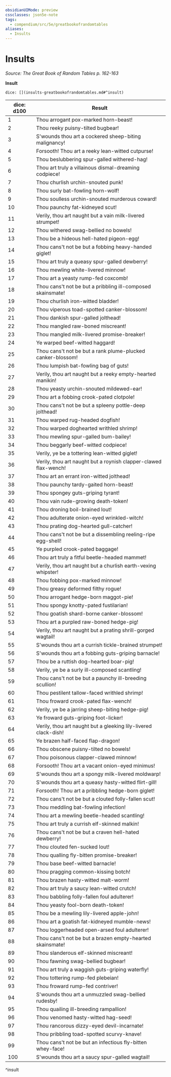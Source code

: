 ```yaml
---
obsidianUIMode: preview
cssclasses: json5e-note
tags:
  - compendium/src/5e/greatbookofrandomtables
aliases:
  - Insults
---
```

# Insults
*Source: The Great Book of Random Tables p. 162-163* 

**Insult**

`dice: [](insults-greatbookofrandomtables.md#^insult)`

| dice: d100 | Result |
|------------|--------|
| 1 | Thou arrogant pox-marked horn-beast! |
| 2 | Thou reeky puisny-tilted bugbear! |
| 3 | S'wounds thou art a cockered sheep-biting malignancy! |
| 4 | Forsooth! Thou art a reeky lean-witted cutpurse! |
| 5 | Thou beslubbering spur-galled withered-hag! |
| 6 | Thou art truly a villainous dismal-dreaming codpiece! |
| 7 | Thou churlish urchin-snouted punk! |
| 8 | Thou surly bat-fowling horn-wolf! |
| 9 | Thou soulless urchin-snouted murderous coward! |
| 10 | Thou paunchy fat-kidneyed scut! |
| 11 | Verily, thou art naught but a vain milk-livered strumpet! |
| 12 | Thou withered swag-bellied no bowels! |
| 13 | Thou be a hideous hell-hated pigeon-egg! |
| 14 | Thou cans't not be but a fobbing heavy-handed giglet! |
| 15 | Thou art truly a queasy spur-galled dewberry! |
| 16 | Thou mewling white-livered minnow! |
| 17 | Thou art a yeasty rump-fed coxcomb! |
| 18 | Thou cans't not be but a pribbling ill-composed skainsmate! |
| 19 | Thou churlish iron-witted bladder! |
| 20 | Thou viperous toad-spotted canker-blossom! |
| 21 | Thou dankish spur-galled jolthead! |
| 22 | Thou mangled raw-boned miscreant! |
| 23 | Thou mangled milk-livered promise-breaker! |
| 24 | Ye warped beef-witted haggard! |
| 25 | Thou cans't not be but a rank plume-plucked canker-blossom! |
| 26 | Thou lumpish bat-fowling bag of guts! |
| 27 | Verily, thou art naught but a reeky empty-hearted manikin! |
| 28 | Thou yeasty urchin-snouted mildewed-ear! |
| 29 | Thou art a fobbing crook-pated clotpole! |
| 30 | Thou cans't not be but a spleeny pottle-deep jolthead! |
| 31 | Thou warped rug-headed dogfish! |
| 32 | Thou warped doghearted writhled shrimp! |
| 33 | Thou mewling spur-galled bum-bailey! |
| 34 | Thou beggarly beef-witted codpiece! |
| 35 | Verily, ye be a tottering lean-witted giglet! |
| 36 | Verily, thou art naught but a roynish clapper-clawed flax-wench! |
| 37 | Thou art an errant iron-witted jolthead! |
| 38 | Thou paunchy tardy-gaited horn-beast! |
| 39 | Thou spongey guts-griping tyrant! |
| 40 | Thou vain rude-growing death-token! |
| 41 | Thou droning boil-brained lout! |
| 42 | Thou adulterate onion-eyed wrinkled-witch! |
| 43 | Thou prating dog-hearted gull-catcher! |
| 44 | Thou cans't not be but a dissembling reeling-ripe egg-shell! |
| 45 | Ye purpled crook-pated baggage! |
| 46 | Thou art truly a fitful beetle-headed mammet! |
| 47 | Verily, thou art naught but a churlish earth-vexing whipster! |
| 48 | Thou fobbing pox-marked minnow! |
| 49 | Thou greasy deformed filthy rogue! |
| 50 | Thou arrogant hedge-born maggot-pie! |
| 51 | Thou spongy knotty-pated fustilarian! |
| 52 | Thou goatish shard-borne canker-blossom! |
| 53 | Thou art a purpled raw-boned hedge-pig! |
| 54 | Verily, thou art naught but a prating shrill-gorged wagtail! |
| 55 | S'wounds thou art a currish tickle-brained strumpet! |
| 56 | S'wounds thou art a fobbing guts-griping barnacle! |
| 57 | Thou be a ruttish dog-hearted boar-pig! |
| 58 | Verily, ye be a surly ill-composed scantling! |
| 59 | Thou cans't not be but a paunchy ill-breeding scullion! |
| 60 | Thou pestilent tallow-faced writhled shrimp! |
| 61 | Thou froward crook-pated flax-wench! |
| 62 | Verily, ye be a jarring sheep-biting hedge-pig! |
| 63 | Ye froward guts-griping foot-licker! |
| 64 | Verily, thou art naught but a gleeking lily-livered clack-dish! |
| 65 | Ye brazen half-faced flap-dragon! |
| 66 | Thou obscene puisny-tilted no bowels! |
| 67 | Thou poisonous clapper-clawed minnow! |
| 68 | Forsooth! Thou art a vacant onion-eyed minimus! |
| 69 | S'wounds thou art a spongy milk-livered moldwarp! |
| 70 | S'wounds thou art a queasy hasty-witted flirt-gill! |
| 71 | Forsooth! Thou art a pribbling hedge-born giglet! |
| 72 | Thou cans't not be but a clouted folly-fallen scut! |
| 73 | Thou meddling bat-fowling infection! |
| 74 | Thou art a mewling beetle-headed scantling! |
| 75 | Thou art truly a currish elf-skinned malkin! |
| 76 | Thou cans't not be but a craven hell-hated dewberry! |
| 77 | Thou clouted fen-sucked lout! |
| 78 | Thou qualling fly-bitten promise-breaker! |
| 79 | Thou base beef-witted barnacle! |
| 80 | Thou pragging common-kissing botch! |
| 81 | Thou brazen hasty-witted malt-worm! |
| 82 | Thou art truly a saucy lean-witted crutch! |
| 83 | Thou babbling folly-fallen foul adulterer! |
| 84 | Thou yeasty fool-born death-token! |
| 85 | Thou be a mewling lily-livered apple-john! |
| 86 | Thou art a goatish fat-kidneyed mumble-news! |
| 87 | Thou loggerheaded open-arsed foul adulterer! |
| 88 | Thou cans't not be but a brazen empty-hearted skainsmate! |
| 89 | Thou slanderous elf-skinned miscreant! |
| 90 | Thou fawning swag-bellied bugbear! |
| 91 | Thou art truly a waggish guts-griping waterfly! |
| 92 | Thou tottering rump-fed plebeian! |
| 93 | Thou froward rump-fed contriver! |
| 94 | S'wounds thou art a unmuzzled swag-bellied rudesby! |
| 95 | Thou quailing ill-breeding rampallion! |
| 96 | Thou venomed hasty-witted hag-seed! |
| 97 | Thou rancorous dizzy-eyed devil-incarnate! |
| 98 | Thou pribbling toad-spotted scurvy-knave! |
| 99 | Thou cans't not be but an infectious fly-bitten whey-face! |
| 100 | S'wounds thou art a saucy spur-galled wagtail! |
^insult